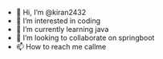 - 👋 Hi, I’m @kiran2432
- 👀 I’m interested in coding
- 🌱 I’m currently learning java
- 💞️ I’m looking to collaborate on springboot
- 📫 How to reach me callme

<!---
kiran2432/kiran2432 is a ✨ special ✨ repository because its `README.md` (this file) appears on your GitHub profile.
You can click the Preview link to take a look at your changes.
--->
